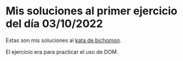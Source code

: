 # Mis soluciones al primer ejercicio del día 03/10/2022

Estas son mis soluciones al [kata de bichomon](https://github.com/TheBridge-FullStackDeveloper/fundamentos-de-programacion-kata-bichomon). 

El ejercicio era para practicar el uso de DOM.
